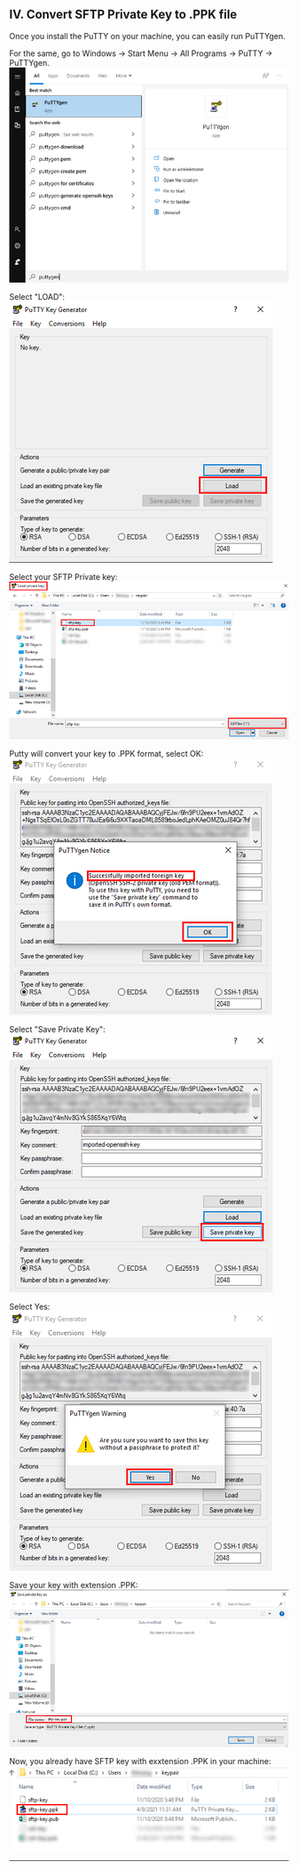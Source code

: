 ## IV. Convert SFTP Private Key to .PPK file

Once you install the PuTTY on your machine, you can easily run PuTTYgen. 

For the same, go to Windows -> Start Menu -> All Programs -> PuTTY -> PuTTYgen.  
![puttygen_desktop_open](imgs/puttygen_desktop_open.png "")

Select "LOAD":
![puttygen_desktop_load](imgs/puttygen_desktop_load.png "")

Select your SFTP Private key:  
![puttygen_desktop_select](imgs/puttygen_desktop_select.png "")

Putty will convert your key to .PPK format, select OK:  
![puttygen_desktop_convert](imgs/puttygen_desktop_convert.png "")

Select "Save Private Key":  
![puttygen_desktop_save1](imgs/puttygen_desktop_save1.png "")

Select Yes:  
![puttygen_desktop_save2](imgs/puttygen_desktop_save2.png "")

Save your key with extension .PPK:    
![puttygen_desktop_save3](imgs/puttygen_desktop_save3.png "")

Now, you already have SFTP key with exxtension .PPK in your machine:   
![puttygen_desktop_saved](imgs/puttygen_desktop_saved.png "")


---